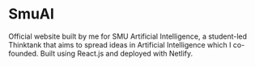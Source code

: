 # SmuAI
 Official website built by me for SMU Artificial Intelligence, a student-led Thinktank that aims to spread ideas in Artificial Intelligence which I co-founded. Built using React.js and deployed with Netlify.
